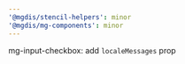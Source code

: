 ```yaml
---
'@mgdis/stencil-helpers': minor
'@mgdis/mg-components': minor
---
```


mg-input-checkbox: add `localeMessages` prop
